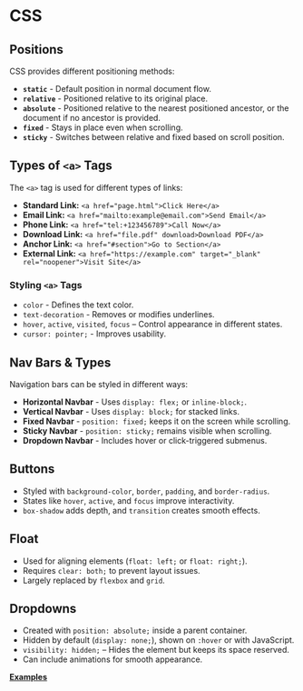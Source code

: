 # CSS
## **Positions**  
CSS provides different positioning methods:  
- **`static`** - Default position in normal document flow.  
- **`relative`** - Positioned relative to its original place.  
- **`absolute`** - Positioned relative to the nearest positioned ancestor, or the document if no ancestor is provided.  
- **`fixed`** - Stays in place even when scrolling.  
- **`sticky`** - Switches between relative and fixed based on scroll position.  

## **Types of `<a>` Tags**  
The `<a>` tag is used for different types of links:  
- **Standard Link:** `<a href="page.html">Click Here</a>`  
- **Email Link:** `<a href="mailto:example@email.com">Send Email</a>`  
- **Phone Link:** `<a href="tel:+123456789">Call Now</a>`  
- **Download Link:** `<a href="file.pdf" download>Download PDF</a>`  
- **Anchor Link:** `<a href="#section">Go to Section</a>`  
- **External Link:** `<a href="https://example.com" target="_blank" rel="noopener">Visit Site</a>`  

### **Styling `<a>` Tags**  
- `color` - Defines the text color.  
- `text-decoration` - Removes or modifies underlines.  
- `hover`, `active`, `visited`, `focus` – Control appearance in different states.  
- `cursor: pointer;` - Improves usability.  

## **Nav Bars & Types**  
Navigation bars can be styled in different ways:  
- **Horizontal Navbar** - Uses `display: flex;` or `inline-block;`.  
- **Vertical Navbar** - Uses `display: block;` for stacked links.  
- **Fixed Navbar** - `position: fixed;` keeps it on the screen while scrolling.  
- **Sticky Navbar** - `position: sticky;` remains visible when scrolling.  
- **Dropdown Navbar** - Includes hover or click-triggered submenus.  

## **Buttons**  
- Styled with `background-color`, `border`, `padding`, and `border-radius`.  
- States like `hover`, `active`, and `focus` improve interactivity.  
- `box-shadow` adds depth, and `transition` creates smooth effects.  

## **Float**  
- Used for aligning elements (`float: left;` or `float: right;`).  
- Requires `clear: both;` to prevent layout issues.  
- Largely replaced by `flexbox` and `grid`.  

## **Dropdowns**  
- Created with `position: absolute;` inside a parent container.  
- Hidden by default (`display: none;`), shown on `:hover` or with JavaScript.
- `visibility: hidden;` – Hides the element but keeps its space reserved.  
- Can include animations for smooth appearance.

****[Examples](https://annwanjiku.github.io/positions_in_css/)****
